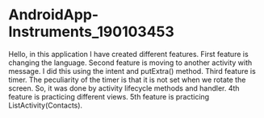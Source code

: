 # AndroidApp-Instruments_190103453

Hello, in this application I have created different features.
First feature is changing the language.
Second feature is moving to another activity with message. I did this using the intent and putExtra() method.
Third feature is timer. The peculiarity of the timer is that it is not set when we rotate the screen. So, it was done by activity lifecycle methods and handler.
4th feature is practicing different views.
5th feature is practicing ListActivity(Contacts).

